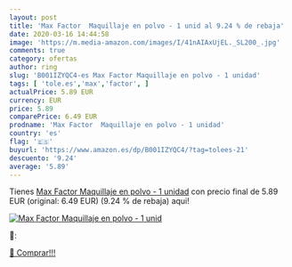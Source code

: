 ```yaml
---
layout: post
title: 'Max Factor  Maquillaje en polvo - 1 unid al 9.24 % de rebaja'
date: 2020-03-16 14:44:58
image: 'https://m.media-amazon.com/images/I/41nAIAxUjEL._SL200_.jpg'
comments: true
category: ofertas
author: ring
slug: 'B001IZYQC4-es Max Factor Maquillaje en polvo - 1 unidad'
tags: [ 'tole.es','max','factor', ]
actualPrice: 5.89 EUR
currency: EUR
price: 5.89
comparePrice: 6.49 EUR
prodname: 'Max Factor  Maquillaje en polvo - 1 unidad'
country: 'es'
flag: '🇪🇸'
buyurl: 'https://www.amazon.es/dp/B001IZYQC4/?tag=tolees-21'
descuento: '9.24'
average: '5.89'
---
```


Tienes [Max Factor  Maquillaje en polvo - 1 unidad](https://www.amazon.es/dp/B001IZYQC4/?tag=tolees-21) con precio final de  5.89 EUR (original: 6.49 EUR) (9.24 %  de rebaja) aqui!

[![Max Factor  Maquillaje en polvo - 1 unid](https://m.media-amazon.com/images/I/41nAIAxUjEL._SL200_.jpg)](https://www.amazon.es/dp/B001IZYQC4/?tag=tolees-21)

🔎:


[🛒 Comprar!!!](https://www.amazon.es/dp/B001IZYQC4/?tag=tolees-21)
